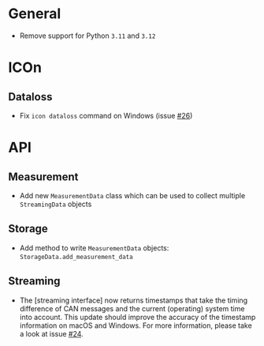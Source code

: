 # General

- Remove support for Python `3.11` and `3.12`

# ICOn

## Dataloss

- Fix `icon dataloss` command on Windows (issue [#26](https://github.com/MyTooliT/ICOtronic/issues/26))

# API

## Measurement

- Add new `MeasurementData` class which can be used to collect multiple `StreamingData` objects

## Storage

- Add method to write `MeasurementData` objects: `StorageData.add_measurement_data`

## Streaming

- The [streaming interface] now returns timestamps that take the timing difference of CAN messages and the current (operating) system time into account. This update should improve the accuracy of the timestamp information on macOS and Windows. For more information, please take a look at issue [#24](https://github.com/MyTooliT/ICOtronic/issues/24).
